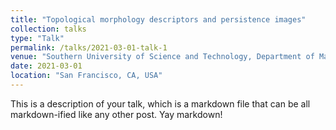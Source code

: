 ```yaml
---
title: "Topological morphology descriptors and persistence images"
collection: talks
type: "Talk"
permalink: /talks/2021-03-01-talk-1
venue: "Southern University of Science and Technology, Department of Mathematics"
date: 2021-03-01
location: "San Francisco, CA, USA"
---
```


This is a description of your talk, which is a markdown file that can be all markdown-ified like any other post. Yay markdown!
